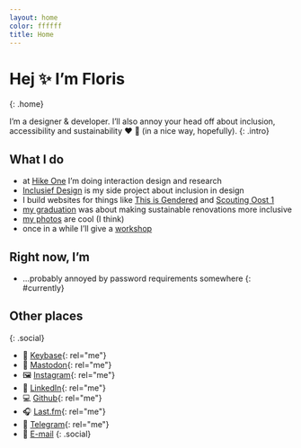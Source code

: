 ```yaml
---
layout: home
color: ffffff
title: Home
---
```




# Hej ✨ I’m Floris
{: .home}

I’m a designer & developer. I’ll also annoy your head off about inclusion, accessibility and sustainability ❤️ 🌱 (in a nice way, hopefully).
{: .intro}

## What I do
- at [Hike&nbsp;One](https://hike.one/) I’m doing interaction design and research
- [Inclusief&nbsp;Design](https://inclusief.design/) is my side project about inclusion in design
- I build websites for things like [This&nbsp;is&nbsp;Gendered](https://thisisgendered.org) and [Scouting&nbsp;Oost&nbsp;1](https://scoutingoost1.nl/)
- [my graduation](https://graduation.fmjansen.com/) was about making sustainable renovations more inclusive
- [my photos](https://photos.fmjansen.com/) are cool (I think)
- once in a while I’ll give a [workshop](/workshops)

## Right now, I’m
- ...probably annoyed by password requirements somewhere
{: #currently}

## Other places
{: .social}
- 🔑 [Keybase](https://keybase.io/fmjansen){: rel="me"}
- 🦣 [Mastodon](https://freeradical.zone/@floris){: rel="me"}
- 🖼 [Instagram](https://www.instagram.com/fmjansennl){: rel="me"}
- 💼 [LinkedIn](https://linkedin.com/in/florismartijnjansen){: rel="me"}
- 💻 [Github](https://github.com/fmjansen){: rel="me"}
- 🎧 [Last.fm](https://www.last.fm/user/lastfmjansen){: rel="me"}
- 💬 [Telegram](https://telegram.me/fmjansen){: rel="me"}
- 💌 [E-mail](mailto:hej@fmjansen.nl)
{: .social}